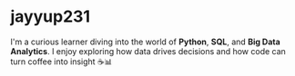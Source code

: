 # jayyup231
I'm a curious learner diving into the world of **Python**, **SQL**, and **Big Data Analytics**. I enjoy exploring how data drives decisions and how code can turn coffee into insight ☕📊
